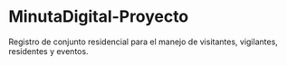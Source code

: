 # MinutaDigital-Proyecto
Registro de conjunto residencial para el manejo de visitantes, vigilantes, residentes y eventos.
